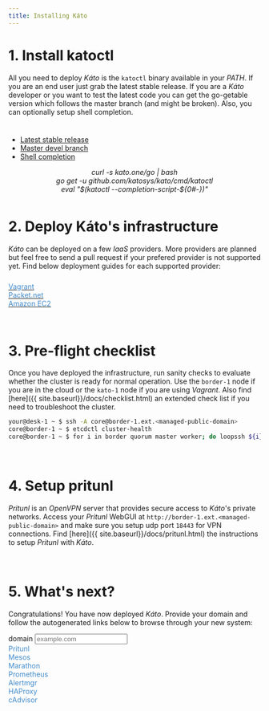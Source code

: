 ```yaml
---
title: Installing Káto
---
```


# 1. Install katoctl

All you need to deploy *Káto* is the `katoctl` binary available in your *PATH*. If you are an end user just grab the latest stable release. If you are a *Káto* developer or you want to test the latest code you can get the go-getable version which follows the master branch (and might be broken). Also, you can optionally setup shell completion.

<div class="col-xs-12" style="height:10px;"></div>

<ul class="nav nav-tabs">
 <li class="active"><a href="#1" data-toggle="tab">Latest stable release</a></li>
 <li><a href="#2" data-toggle="tab">Master devel branch</a></li>
 <li><a href="#3" data-toggle="tab">Shell completion</a></li>
</ul>

<div class="tab-content ">
 <div class="tab-pane active" id="1">
  <div class="panel panel-default">
   <div class="panel-body">
    <center><em>curl -s kato.one/go | bash</em></center>
   </div>
  </div>
 </div>
 <div class="tab-pane" id="2">
  <div class="panel panel-default">
   <div class="panel-body">
    <center><em>go get -u github.com/katosys/kato/cmd/katoctl</em></center>
   </div>
  </div>
 </div>
 <div class="tab-pane" id="3">
  <div class="panel panel-default">
   <div class="panel-body">
    <center><em>eval "$(katoctl --completion-script-${0#-})"</em></center>
   </div>
  </div>
 </div>
</div>

<div class="col-xs-12" style="height:10px;"></div>

# 2. Deploy Káto's infrastructure

*Káto* can be deployed on a few *IaaS* providers. More providers are planned but feel free to send a pull request if your prefered provider is not supported yet. Find below deployment guides for each supported provider:

<div class="col-xs-12" style="height:10px;"></div>

<div class="btn-group btn-group-justified" role="group" aria-label="...">
  <div class="btn-group" role="group">
    <a class="btn btn-default" href="{{ site.baseurl}}/docs/vagrant.html"><font color="#428bca">Vagrant</font></a>
  </div>
  <div class="btn-group" role="group">
    <a class="btn btn-default" href="{{ site.baseurl}}/docs/packet.html"><font color="#428bca">Packet.net</font></a>
  </div>
  <div class="btn-group" role="group">
    <a class="btn btn-default" href="{{ site.baseurl}}/docs/ec2.html"><font color="#428bca">Amazon EC2</font></a>
  </div>
</div>

<div class="col-xs-12" style="height:30px;"></div>

# 3. Pre-flight checklist

Once you have deployed the infrastructure, run sanity checks to evaluate whether the cluster is ready for normal operation. Use the `border-1` node if you are in the cloud or the `kato-1` node if you are using *Vagrant*. Also find [here]({{ site.baseurl}}/docs/checklist.html) an extended check list if you need to troubleshoot the cluster.

```bash
your@desk-1 ~ $ ssh -A core@border-1.ext.<managed-public-domain>
core@border-1 ~ $ etcdctl cluster-health
core@border-1 ~ $ for i in border quorum master worker; do loopssh ${i} katostat; done
```

<div class="col-xs-12" style="height:20px;"></div>

# 4. Setup pritunl

*Pritunl* is an *OpenVPN* server that provides secure access to *Káto*'s private networks.
Access your *Pritunl* WebGUI at `http://border-1.ext.<managed-public-domain>`
and make sure you setup udp port `18443` for VPN connections. Find [here]({{ site.baseurl}}/docs/pritunl.html) the instructions to setup *Pritunl* with *Káto*.

<div class="col-xs-12" style="height:20px;"></div>

# 5. What's next?

Congratulations! You have now deployed *Káto*. Provide your domain and follow the autogenerated links below to browse through your new system:

<div class="input-group">
  <span class="input-group-addon" id="basic-addon1">domain</span>
  <input type="text" class="form-control" placeholder="example.com" aria-describedby="basic-addon1" id="domain-input">
</div>

<div class="btn-group btn-group-justified" role="group" aria-label="...">
  <div class="btn-group" role="group">
    <a class="btn btn-default domain-derived-link" data-url="https://border-1.ext.{domain}">
    <font color="#428bca">Pritunl</font>
    </a>
  </div>
  <div class="btn-group" role="group">
    <a class="btn btn-default domain-derived-link" data-url="http://master-1.{domain}:5050">
    <font color="#428bca">Mesos</font>
    </a>
  </div>
  <div class="btn-group" role="group">
    <a class="btn btn-default domain-derived-link" data-url="http://master-1.{domain}:8080">
    <font color="#428bca">Marathon</font>
    </a>
  </div>
  <div class="btn-group" role="group">
    <a class="btn btn-default domain-derived-link" data-url="http://master-1.{domain}:9191/targets">
    <font color="#428bca">Prometheus</font>
    </a>
  </div>
  <div class="btn-group" role="group">
    <a class="btn btn-default domain-derived-link" data-url="http://master-1.{domain}:9093">
    <font color="#428bca">Alertmgr</font>
    </a>
  </div>
  <div class="btn-group" role="group">
    <a class="btn btn-default domain-derived-link" data-url="http://worker-1.{domain}:9090/haproxy?stats">
    <font color="#428bca">HAProxy</font>
    </a>
  </div>
  <div class="btn-group" role="group">
    <a class="btn btn-default domain-derived-link" data-url="http://worker-1.{domain}:4194">
    <font color="#428bca">cAdvisor</font>
    </a>
  </div>
</div>

<script>
  var domainInput = document.getElementById('domain-input');
  var domainDerivedLinks = [].slice.call(document.getElementsByClassName('domain-derived-link'));
  domainInput.addEventListener('input', function() {
    var domain = this.value;
    domainDerivedLinks.forEach(function(link) {
      link.href = link.getAttribute('data-url').replace('{domain}', domain);
    });
  });
</script>
